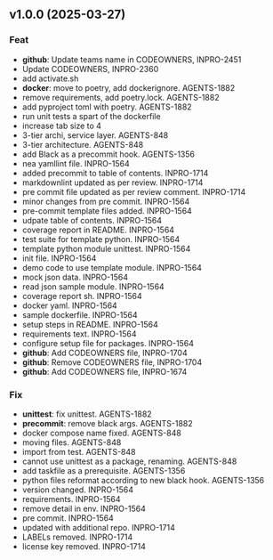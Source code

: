 ## v1.0.0 (2025-03-27)

### Feat

- **github**: Update teams name in CODEOWNERS, INPRO-2451
- Update CODEOWNERS, INPRO-2360
- add activate.sh
- **docker**: move to poetry, add dockerignore. AGENTS-1882
- remove requirements, add poetry.lock. AGENTS-1882
- add pyproject toml with poetry. AGENTS-1882
- run unit tests a spart of the dockerfile
- increase tab size to 4
- 3-tier archi, service layer. AGENTS-848
- 3-tier architecture. AGENTS-848
- add Black as a precommit hook. AGENTS-1356
- nea yamllint file. INPRO-1564
- added precommit to table of contents. INPRO-1714
- markdownlint updated as per review. INPRO-1714
- pre commit file updated as per review comment. INPRO-1714
- minor changes from pre commit. INPRO-1564
- pre-commit template files added. INPRO-1564
- udpate table of contents. INPRO-1564
- coverage report in README. INPRO-1564
- test suite for template python. INPRO-1564
- template python module unittest. INPRO-1564
- init file. INPRO-1564
- demo code to use template module. INPRO-1564
- mock json data. INPRO-1564
- read json sample module. INPRO-1564
- coverage report sh. INPRO-1564
- docker yaml. INPRO-1564
- sample dockerfile. INPRO-1564
- setup steps in README. INPRO-1564
- requirements text. INPRO-1564
- configure setup file for packages. INPRO-1564
- **github**: Add CODEOWNERS file, INPRO-1704
- **github**: Remove CODEOWNERS file, INPRO-1704
- **github**: Add CODEOWNERS file, INPRO-1674

### Fix

- **unittest**: fix unittest. AGENTS-1882
- **precommit**: remove black args. AGENTS-1882
- docker compose name fixed. AGENTS-848
- moving files. AGENTS-848
- import from test. AGENTS-848
- cannot use unittest as a package, renaming. AGENTS-848
- add taskfile as a prerequisite. AGENTS-1356
- python files reformat according to new black hook. AGENTS-1356
- version changed. INPRO-1564
- requirements. INPRO-1564
- remove detail in env. INPRO-1564
- pre commit. INPRO-1564
- updated with additional repo. INPRO-1714
- LABELs removed. INPRO-1714
- license key removed. INPRO-1714
